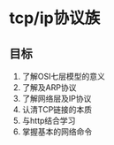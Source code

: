 # tcp/ip协议族

## 目标
1. 了解OSI七层模型的意义
2. 了解及ARP协议
3. 了解网络层及IP协议
4. 认清TCP链接的本质
5. 与http结合学习
6. 掌握基本的网络命令
